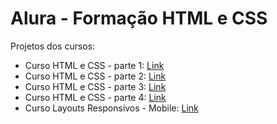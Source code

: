 # Alura - Formação HTML e CSS
Projetos dos cursos:  
  
* Curso HTML e CSS - parte 1: [Link](https://mayraamaral.github.io/alura/html-1/)
* Curso HTML e CSS - parte 2: [Link](https://mayraamaral.github.io/alura/html-2/produtos.html)
* Curso HTML e CSS - parte 3: [Link](https://mayraamaral.github.io/alura/html-3/contato.html)
* Curso HTML e CSS - parte 4: [Link](https://mayraamaral.github.io/alura/html-4)
* Curso Layouts Responsivos - Mobile: [Link](https://mayraamaral.github.io/alura/layouts)

